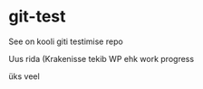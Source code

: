 # git-test
See on kooli giti testimise repo

Uus rida (Krakenisse tekib WP ehk work progress

üks veel